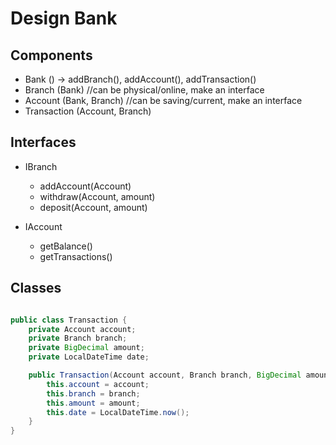# Design Bank

## Components

- Bank () -> addBranch(), addAccount(), addTransaction()
- Branch (Bank) //can be physical/online, make an interface
- Account (Bank, Branch) //can be saving/current, make an interface
- Transaction (Account, Branch)

## Interfaces

- IBranch
  - addAccount(Account)
  - withdraw(Account, amount)
  - deposit(Account, amount)

- IAccount
  - getBalance()
  - getTransactions()

## Classes

```java

public class Transaction {
    private Account account;
    private Branch branch;
    private BigDecimal amount;
    private LocalDateTime date;

    public Transaction(Account account, Branch branch, BigDecimal amount) {
        this.account = account;
        this.branch = branch;
        this.amount = amount;
        this.date = LocalDateTime.now();
    }
}

```


